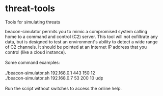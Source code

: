 # threat-tools
Tools for simulating threats

beacon-simulator permits you to mimic a compromised system calling home to a command and control (C2) server. This tool will not exfiltrate any data, but is designed to test an environment's ability to detect a wide range of C2 channels. It should be pointed at an Internet IP address that you control (like a cloud instance). <br/> <br/> 
Some command examples: <br/> <br/>
  ./beacon-simulator.sh 192.168.0.1 443 150 12 <br/>
  ./beacon-simulator.sh 192.168.0.7 53 200 10 udp <br/> <br/>
Run the script without switches to access the online help. <br/>
